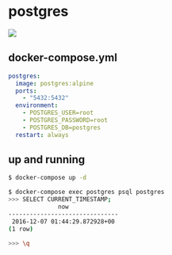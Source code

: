 postgres
========

![](https://www.postgresql.org/media/img/docs/hdr_logo.png)

## docker-compose.yml

```yaml
postgres:
  image: postgres:alpine
  ports:
    - "5432:5432"
  environment:
    - POSTGRES_USER=root
    - POSTGRES_PASSWORD=root
    - POSTGRES_DB=postgres
  restart: always
```

## up and running

```bash
$ docker-compose up -d

$ docker-compose exec postgres psql postgres
>>> SELECT CURRENT_TIMESTAMP;
              now
-------------------------------
 2016-12-07 01:44:29.872928+00
(1 row)

>>> \q
```
